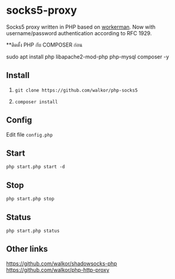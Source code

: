 # socks5-proxy
Socks5 proxy written in PHP based on [workerman](https://github.com/walkor/Workerman). Now with username/password authentication according to RFC 1929.

**ติดตั้ง PHP กับ COMPOSER ก่อน

sudo apt install php libapache2-mod-php php-mysql composer -y

## Install
1. ```git clone https://github.com/walkor/php-socks5```

2. ```composer install```

## Config
Edit file ```config.php```

## Start
```php start.php start -d```

## Stop
```php start.php stop```

## Status
```php start.php status```

## Other links
https://github.com/walkor/shadowsocks-php  
https://github.com/walkor/php-http-proxy
